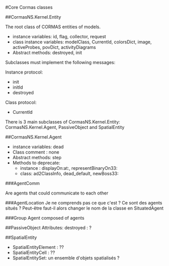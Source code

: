 #Core Cormas classes


##CormasNS.Kernel.Entity

The root class of CORMAS entities of models.

- instance variables: id, flag, collector, request 
- class instance variables: modelClass, CurrentId, colorsDict, image, activeProbes, povDict, activityDiagrams
- Abstract methods: destroyed, init

Subclasses must implement the following messages:

Instance protocol:

- init
- initId
- destroyed

Class protocol:

- CurrentId

There is 3 main subclasses of CormasNS.Kernel.Entity: CormasNS.Kernel.Agent, PassiveObject and SpatialEntity

##CormasNS.Kernel.Agent

- instance variables: dead
- Class comment : none
- Abstract methods: step
- Methods to deprecate: 
 	- instance : displayOn:at:, representBinaryOn33:
 	- class: ad2ClassInfo, dead_default, newBoss33:
 
###AgentComm

Are agents that could communicate to each other

###AgentLocation
Je ne comprends pas ce que c'est ? Ce sont des agents situés ? Peut-être faut-il alors changer le nom de la classe en SituatedAgent

###Group
Agent composed of agents

##PassiveObject
Attributes: destroyed : ?

##SpatialEntity

- SpatialEntityElement : ??
- SpatialEntityCell : ??
- SpatialEntitySet: un ensemble d'objets spatialisés ?


